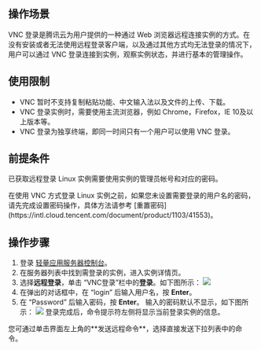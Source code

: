 ## 操作场景
VNC 登录是腾讯云为用户提供的一种通过 Web 浏览器远程连接实例的方式。在没有安装或者无法使用远程登录客户端，以及通过其他方式均无法登录的情况下，用户可以通过 VNC 登录连接到实例，观察实例状态，并进行基本的管理操作。

## 使用限制
- VNC 暂时不支持复制粘贴功能、中文输入法以及文件的上传、下载。
- VNC 登录实例时，需要使用主流浏览器，例如 Chrome，Firefox，IE 10及以上版本等。
- VNC 登录为独享终端，即同一时间只有一个用户可以使用 VNC 登录。

## 前提条件
已获取远程登录 Linux 实例需要使用实例的管理员帐号和对应的密码。

<dx-alert infotype="notice" title="">
在使用 VNC 方式登录 Linux 实例之前，如果您未设置需要登录的用户名的密码，请先完成设置密码操作，具体方法请参考 [重置密码](https://intl.cloud.tencent.com/document/product/1103/41553)。
</dx-alert>


## 操作步骤
1. 登录 [轻量应用服务器控制台](https://console.cloud.tencent.com/lighthouse/instance/index)。
2. 在服务器列表中找到需登录的实例，进入实例详情页。
3. 选择**远程登录**，单击 “VNC登录”栏中的**登录**。如下图所示：
![](https://qcloudimg.tencent-cloud.cn/raw/d5c30961df2a9c3234bc0daa3112a684.png)
4. 在弹出的对话框中，在 “login” 后输入用户名，按 **Enter**。
5. 在 “Password” 后输入密码，按 **Enter**。
输入的密码默认不显示，如下图所示：
![](https://qcloudimg.tencent-cloud.cn/raw/82ce6bce1fd5cbde4ddce81b97b7091f.png)
登录完成后，命令提示符左侧将显示当前登录实例的信息。
<dx-alert infotype="explain" title="">
您可通过单击界面左上角的**发送远程命令**，选择直接发送下拉列表中的命令。
</dx-alert>

